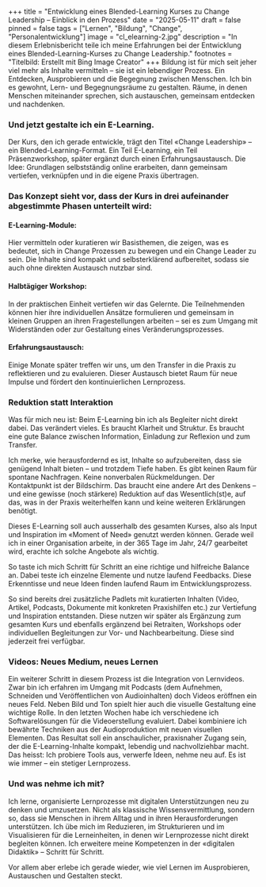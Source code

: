 +++
title = "Entwicklung eines Blended-Learning Kurses zu Change Leadership – Einblick in den Prozess"
date = "2025-05-11"
draft = false
pinned = false
tags = ["Lernen", "Bildung", "Change", "Personalentwicklung"]
image = "cl_elearning-2.jpg"
description = "In diesem Erlebnisbericht teile ich meine Erfahrungen bei der Entwicklung eines Blended-Learning-Kurses zu Change Leadership."
footnotes = "Titelbild: Erstellt mit Bing Image Creator"
+++
Bildung ist für mich seit jeher viel mehr als Inhalte vermitteln – sie ist ein lebendiger Prozess. Ein Entdecken, Ausprobieren und die Begegnung zwischen Menschen. Ich bin es gewohnt, Lern- und Begegnungsräume zu gestalten. Räume, in denen Menschen miteinander sprechen, sich austauschen, gemeinsam entdecken und nachdenken. 

### **Und jetzt gestalte ich ein E-Learning.**

Der Kurs, den ich gerade entwickle, trägt den Titel «Change Leadership» – ein Blended-Learning-Format. Ein Teil E-Learning, ein Teil Präsenzworkshop, später ergänzt durch einen Erfahrungsaustausch. Die Idee: Grundlagen selbstständig online erarbeiten, dann gemeinsam vertiefen, verknüpfen und in die eigene Praxis übertragen.

### **Das Konzept sieht vor, dass der Kurs in drei aufeinander abgestimmte Phasen unterteilt wird:**

#### **E-Learning-Module:**

Hier vermitteln oder kuratieren wir Basisthemen, die zeigen, was es bedeutet, sich in Change Prozessen zu bewegen und ein Change Leader zu sein. Die Inhalte sind kompakt und selbsterklärend aufbereitet, sodass sie auch ohne direkten Austausch nutzbar sind.

#### **Halbtägiger Workshop:**

In der praktischen Einheit vertiefen wir das Gelernte. Die Teilnehmenden können hier ihre individuellen Ansätze formulieren und gemeinsam in kleinen Gruppen an ihren Fragestellungen arbeiten – sei es zum Umgang mit Widerständen oder zur Gestaltung eines Veränderungsprozesses. 

#### **Erfahrungsaustausch:**

Einige Monate später treffen wir uns, um den Transfer in die Praxis zu reflektieren und zu evaluieren. Dieser Austausch bietet Raum für neue Impulse und fördert den kontinuierlichen Lernprozess.

### **Reduktion statt Interaktion**

Was für mich neu ist: Beim E-Learning bin ich als Begleiter nicht direkt dabei. Das verändert vieles. Es braucht Klarheit und Struktur. Es braucht eine gute Balance zwischen Information, Einladung zur Reflexion und zum Transfer.

Ich merke, wie herausfordernd es ist, Inhalte so aufzubereiten, dass sie genügend Inhalt bieten – und trotzdem Tiefe haben. Es gibt keinen Raum für spontane Nachfragen. Keine nonverbalen Rückmeldungen. Der Kontaktpunkt ist der Bildschirm. Das braucht eine andere Art des Denkens – und eine gewisse (noch stärkere) Reduktion auf das Wesentlich(st)e, auf das, was in der Praxis weiterhelfen kann und keine weiteren Erklärungen benötigt. 

Dieses E-Learning soll auch ausserhalb des gesamten Kurses, also als Input und Inspiration im «Moment of Need» genutzt werden können. Gerade weil ich in einer Organisation arbeite, in der 365 Tage im Jahr, 24/7 gearbeitet wird, erachte ich solche Angebote als wichtig.

So taste ich mich Schritt für Schritt an eine richtige und hilfreiche Balance an. Dabei teste ich einzelne Elemente und nutze laufend Feedbacks. Diese Erkenntisse und neue Ideen finden laufend Raum im Entwicklungsprozess. 

So sind bereits drei zusätzliche Padlets mit kuratierten Inhalten (Video, Artikel, Podcasts, Dokumente mit konkreten Praxishilfen etc.) zur Vertiefung und Inspiration entstanden. Diese nutzen wir später als Ergänzung zum gesamten Kurs und ebenfalls ergänzend bei Retraiten, Workshops oder individuellen Begleitungen zur Vor- und Nachbearbeitung. Diese sind jederzeit frei verfügbar. 

### **Videos: Neues Medium, neues Lernen**

Ein weiterer Schritt in diesem Prozess ist die Integration von Lernvideos. Zwar bin ich erfahren im Umgang mit Podcasts (dem Aufnehmen, Schneiden und Veröffentlichen von Audioinhalten) doch Videos eröffnen ein neues Feld. Neben Bild und Ton spielt hier auch die visuelle Gestaltung eine wichtige Rolle. In den letzten Wochen habe ich verschiedene ich Softwarelösungen für die Videoerstellung evaluiert. Dabei kombiniere ich bewährte Techniken aus der Audioproduktion mit neuen visuellen Elementen. Das Resultat soll ein anschaulicher, praxisnaher Zugang sein, der die E-Learning-Inhalte kompakt, lebendig und nachvollziehbar macht. Das heisst: Ich probiere Tools aus, verwerfe Ideen, nehme neu auf. Es ist wie immer – ein stetiger Lernprozess. 

### **Und was nehme ich mit?**

Ich lerne, organisierte Lernprozesse mit digitalen Unterstützungen neu zu denken und umzusetzen. Nicht als klassische Wissensvermittlung, sondern so, dass sie Menschen in ihrem Alltag und in ihren Herausforderungen unterstützen. Ich übe mich im Reduzieren, im Strukturieren und im Visualisieren für die Lerneinheiten, in denen wir Lernprozesse nicht direkt begleiten können. Ich erweitere meine Kompetenzen in der «digitalen Didaktik» – Schritt für Schritt.

Vor allem aber erlebe ich gerade wieder, wie viel Lernen im Ausprobieren, Austauschen und Gestalten steckt.